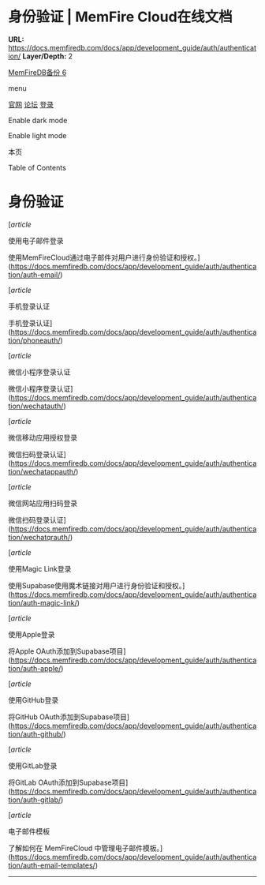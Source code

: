 # 身份验证 | MemFire Cloud在线文档

**URL:** https://docs.memfiredb.com/docs/app/development_guide/auth/authentication/
**Layer/Depth:** 2

[MemFireDB备份 6](/)

menu

[官网](https://memfiredb.com/)
[论坛](https://community.memfiredb.com/)
[登录](https://cloud.memfiredb.com/auth/login)

Enable dark mode

Enable light mode

本页

Table of Contents

# 身份验证

[*article*

使用电子邮件登录

使用MemFireCloud通过电子邮件对用户进行身份验证和授权。](https://docs.memfiredb.com/docs/app/development_guide/auth/authentication/auth-email/)

[*article*

手机登录认证

手机登录认证](https://docs.memfiredb.com/docs/app/development_guide/auth/authentication/phoneauth/)

[*article*

微信小程序登录认证

微信小程序登录认证](https://docs.memfiredb.com/docs/app/development_guide/auth/authentication/wechatauth/)

[*article*

微信移动应用授权登录

微信扫码登录认证](https://docs.memfiredb.com/docs/app/development_guide/auth/authentication/wechatappauth/)

[*article*

微信网站应用扫码登录

微信扫码登录认证](https://docs.memfiredb.com/docs/app/development_guide/auth/authentication/wechatqrauth/)

[*article*

使用Magic Link登录

使用Supabase使用魔术链接对用户进行身份验证和授权。](https://docs.memfiredb.com/docs/app/development_guide/auth/authentication/auth-magic-link/)

[*article*

使用Apple登录

将Apple OAuth添加到Supabase项目](https://docs.memfiredb.com/docs/app/development_guide/auth/authentication/auth-apple/)

[*article*

使用GitHub登录

将GitHub OAuth添加到Supabase项目](https://docs.memfiredb.com/docs/app/development_guide/auth/authentication/auth-github/)

[*article*

使用GitLab登录

将GitLab OAuth添加到Supabase项目](https://docs.memfiredb.com/docs/app/development_guide/auth/authentication/auth-gitlab/)

[*article*

电子邮件模板

了解如何在 MemFireCloud 中管理电子邮件模板。](https://docs.memfiredb.com/docs/app/development_guide/auth/authentication/auth-email-templates/)

---